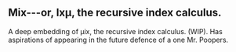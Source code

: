 ## Mix---or, Ixμ, the recursive index calculus.

A deep embedding of μix, the recursive index calculus. (WIP). Has aspirations of appearing in the future defence of a one Mr. Poopers.